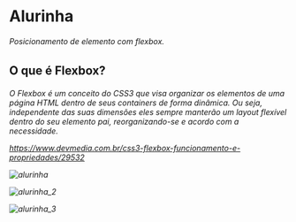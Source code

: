 <h1> Alurinha <br>
<h6> Posicionamento de elemento com flexbox.

<h2> O que é Flexbox? <br>
<h6> O Flexbox é um conceito do CSS3 que visa organizar os elementos de uma página HTML dentro de seus containers de forma dinâmica. Ou seja, independente das suas dimensões eles sempre manterão um layout flexível dentro do seu elemento pai, reorganizando-se e acordo com a necessidade. <br>


https://www.devmedia.com.br/css3-flexbox-funcionamento-e-propriedades/29532

![alurinha](https://user-images.githubusercontent.com/76570640/194646246-41847eff-cb9a-4fec-9c20-f6b9a13037a4.png)


![alurinha_2](https://user-images.githubusercontent.com/76570640/194646266-f34cd653-309c-436b-abf6-400373fd3fbe.png)


![alurinha_3](https://user-images.githubusercontent.com/76570640/194646298-433e702a-99f9-4df4-a8c8-7f660ca8fc54.png)
